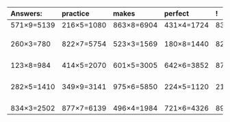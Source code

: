 | Answers: | practice | makes | perfect | ! |
| :--- | :--- | :--- | :--- | :--- |
| 571×9=5139 | 216×5=1080 | 863×8=6904 | 431×4=1724 | 838×9=7542 | 
|   |   |   |   |   | 
|   |   |   |   |   | 
|   |   |   |   |   | 
| 260×3=780 | 822×7=5754 | 523×3=1569 | 180×8=1440 | 827×8=6616 | 
|   |   |   |   |   | 
|   |   |   |   |   | 
|   |   |   |   |   | 
|   |   |   |   |   | 
| 123×8=984 | 414×5=2070 | 601×5=3005 | 642×6=3852 | 874×5=4370 | 
|   |   |   |   |   | 
|   |   |   |   |   | 
|   |   |   |   |   | 
|   |   |   |   |   | 
| 282×5=1410 | 349×9=3141 | 975×6=5850 | 224×5=1120 | 213×2=426 | 
|   |   |   |   |   | 
|   |   |   |   |   | 
|   |   |   |   |   | 
|   |   |   |   |   | 
| 834×3=2502 | 877×7=6139 | 496×4=1984 | 721×6=4326 | 891×9=8019 | 
